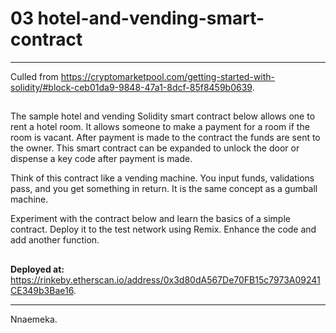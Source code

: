 # 03 hotel-and-vending-smart-contract

---

Culled from https://cryptomarketpool.com/getting-started-with-solidity/#block-ceb01da9-9848-47a1-8dcf-85f8459b0639.

##

The sample hotel and vending Solidity smart contract below allows one to rent a hotel room. It allows someone to make a payment for a room if the room is vacant. After payment is made to the contract the funds are sent to the owner. This smart contract can be expanded to unlock the door or dispense a key code after payment is made.

Think of this contract like a vending machine. You input funds, validations pass, and you get something in return. It is the same concept as a gumball machine.

Experiment with the contract below and learn the basics of a simple contract. Deploy it to the test network using Remix. Enhance the code and add another function. 

##

**Deployed at:** https://rinkeby.etherscan.io/address/0x3d80dA567De70FB15c7973A09241CE349b3Bae16.

---

Nnaemeka.
